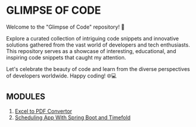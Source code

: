# GLIMPSE OF CODE

Welcome to the "Glimpse of Code" repository! 🚀

Explore a curated collection of intriguing code snippets and innovative solutions gathered from the vast world of 
developers and tech enthusiasts. 
This repository serves as a showcase of interesting, educational, and inspiring code snippets that caught my attention.


Let's celebrate the beauty of code and learn from the diverse perspectives of developers worldwide. Happy coding! 🌐💻

## MODULES

1. [Excel to PDF Convertor](https://github.com/isaguler/glimpse-of-code/tree/master/excel-to-pdf)
2. [Scheduling App With Spring Boot and Timefold](https://github.com/isaguler/glimpse-of-code/tree/master/timefold)

